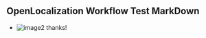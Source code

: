 ## OpenLocalization Workflow Test MarkDown
* ![image2](.\61c3e756-4b41-4ea3-a9b3-d981a22bd208.png) thanks!

<!--HONumber=Nov16_HO2-->


